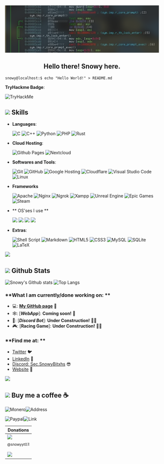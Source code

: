 ![.](https://github.com/SnowyYT07/snowyyt07/blob/main/image1.png)

<h2 align="center">Hello there! Snowy here.</h2>

``` shell
snowy@localhost:$ echo "Hello World!" > README.md
```
**TryHackme Badge**:


<img src="https://tryhackme-badges.s3.amazonaws.com/SnowyY.png" alt="TryHackMe">

## <img src="https://media2.giphy.com/media/QssGEmpkyEOhBCb7e1/giphy.gif?cid=ecf05e47a0n3gi1bfqntqmob8g9aid1oyj2wr3ds3mg700bl&rid=giphy.gif" width ="25"><b>  Skills </b>

- **Languages**:
    
    ![C](https://img.shields.io/badge/C%20-%232370ED.svg?style=for-the-badge&logo=c&logoColor=white)
    ![C++](https://img.shields.io/badge/C%2B%2B-452170?style=for-the-badge&logo=cplusplus&logoColor=white)
    ![Python](https://img.shields.io/badge/Python%20-%2314354C.svg?style=for-the-badge&logo=python&logoColor=white)
    ![PHP](https://img.shields.io/badge/PHP%20-760080.svg?style=for-the-badge&logo=php&logoColor=white)
    ![Rust](https://img.shields.io/badge/Rust-000000?style=for-the-badge&logo=rust&logoColor=white)

- **Cloud Hosting**:

    ![Github Pages](https://img.shields.io/badge/GitHub%20Pages-222222?style=for-the-badge&logo=GitHub%20Pages&logoColor=white)
    ![Nextcloud](https://img.shields.io/badge/NextCloud-%23327FC8.svg?style=for-the-badge&logo=nextcloud&logoColor=white)

- **Softwares and Tools**:

    ![Git](https://img.shields.io/badge/git-%23F05033.svg?style=for-the-badge&logo=git&logoColor=white)
    ![GitHub](https://img.shields.io/badge/github-%23121011.svg?style=for-the-badge&logo=github&logoColor=white)
    ![Google Hosting](https://img.shields.io/badge/Google%20Hosting-%234285F4.svg?style=for-the-badge&logo=google&logoColor=white)
    ![Cloudflare](https://img.shields.io/badge/Cloudflare-F38020?style=for-the-badge&logo=Cloudflare&logoColor=white)
    ![Visual Studio Code](https://img.shields.io/badge/Visual%20Studio%20Code-0078d7.svg?style=for-the-badge&logo=visual-studio-code&logoColor=white)
    ![Linux](https://img.shields.io/badge/Linux-FCC624?style=for-the-badge&logo=linux&logoColor=black)

- **Frameworks**

    ![Apache](https://img.shields.io/badge/Apache-D22128?style=for-the-badge&logo=Apache&logoColor=white)
    ![Nginx](https://img.shields.io/badge/Nginx-009639?style=for-the-badge&logo=nginx&logoColor=white)
    ![Ngrok](https://img.shields.io/badge/ngrok-140648?style=for-the-badge&logo=Ngrok&logoColor=white)
    ![Xampp](https://img.shields.io/badge/Xampp-F37623?style=for-the-badge&logo=xampp&logoColor=white)
    ![Unreal Engine](https://img.shields.io/badge/-Unreal%20Engine-313131?style=for-the-badge&logo=unreal-engine&logoColor=white)
    ![Epic Games](https://img.shields.io/badge/Epic%20Games-313131?style=for-the-badge&logo=Epic%20Games&logoColor=white)
    ![Steam](https://img.shields.io/badge/Steam-000000?style=for-the-badge&logo=steam&logoColor=white)

- ** OS'ses I use **

    ![](https://img.shields.io/badge/Windows_11-0078d4?style=for-the-badge&logo=windows-11&logoColor=white)
    ![](https://img.shields.io/badge/Android-3DDC84?style=for-the-badge&logo=android&logoColor=white)
    ![](https://img.shields.io/badge/Linux_Mint-87CF3E?style=for-the-badge&logo=linux-mint&logoColor=white)
    ![](https://img.shields.io/badge/Debian-A81D33?style=for-the-badge&logo=debian&logoColor=white)
  
- **Extras**:

    ![Shell Script](https://img.shields.io/badge/Shell_Script-121011?style=for-the-badge&logo=gnu-bash&logoColor=white)
    ![Markdown](https://img.shields.io/badge/markdown-%23000000.svg?style=for-the-badge&logo=markdown&logoColor=white)
    ![HTML5](https://img.shields.io/badge/HTML5%20-%23E34F26.svg?style=for-the-badge&logo=html5&logoColor=white)
    ![CSS3](https://img.shields.io/badge/CSS%20-%231572B6.svg?style=for-the-badge&logo=css3&logoColor=white)
    ![MySQL](https://img.shields.io/badge/MySQL-005C84?style=for-the-badge&logo=mysql&logoColor=white)
    ![SQLite](https://img.shields.io/badge/Sqlite-003B57?style=for-the-badge&logo=sqlite&logoColor=white)
    ![LaTeX](https://img.shields.io/badge/LaTeX-47A141?style=for-the-badge&logo=LaTeX&logoColor=white)
  
<img src="https://user-images.githubusercontent.com/73097560/115834477-dbab4500-a447-11eb-908a-139a6edaec5c.gif">

## <img src="https://media.giphy.com/media/iY8CRBdQXODJSCERIr/giphy.gif" width="35"><b> Github Stats </b>
![Snowy's Github stats](https://github-readme-stats.vercel.app/api?username=SnowyYT07&count_private=true&show_icons=true&theme=dracula)
![Top Langs](https://github-readme-stats.vercel.app/api/top-langs/?username=SnowyYT07&layout=compact&theme=dracula)


### **What I am currently/done working on: **

- 💻: [**My GitHub page**](https://snowyn.eu/) 🚀
- 🕸️: [***WebApp***]: **Coming soon!** 🚀
- 🤖: [***Discord Bot***]: **Under Construction!** 🚧🚀
- 🎮: [**Racing Game**]: **Under Construction!** 🚧🚀
 
### **Find me at: **

- [Twitter](https://twitter.com/SnowyY0_) 🐦
- [LinkedIn](https://www.linkedin.com/in/snowyy/) 💼
- [Discord: Sec.SnowyBitxhs](https://discord.com/) 😎
- [Website](https://snowyn.eu) 🔗
  
<img src="https://user-images.githubusercontent.com/73097560/115834477-dbab4500-a447-11eb-908a-139a6edaec5c.gif">

## <img src="https://64.media.tumblr.com/2db4fa44bfa3aaa377a65ae1f4a23bbe/tumblr_oetd5i9Hft1s8d1m3o1_400.gifv" width="64"><b> Buy me a coffee ☕ </b>

![Monero](https://img.shields.io/badge/monero-FF6600?style=for-the-badge&logo=monero&logoColor=white)![Address](https://img.shields.io/badge/888VbvUL18764L5yRCk2QTJ5AGwTXtS7U199F6txudbVBTvAEJ9N4D2Y5MvgRtCNtS3Z4uHb4YAhSaGVfMmduBXh2UNUdrD-000000?style=for-the-badge&logoColor=white)

![Paypal](https://img.shields.io/badge/PayPal-00457C?style=for-the-badge&logo=paypal&logoColor=white)![Link](https://img.shields.io/badge/https://paypal.me/SnowyV07-000000?style=for-the-badge&logoColor=white)

|                         Donations                         |
|-----------------------------------------------------------|
| [<img src="https://github.com/snowyyt07.png?size=250" width=115><br><sub>@snowyyt07</sub>](https://github.com/snowyyt07) <br><br> [![](https://img.shields.io/badge/Buy_Me_A_Coffee-FFDD00?style=for-the-badge&logo=buy-me-a-coffee&logoColor=black)](https://buymeacoffee.com/snowyy0)  |
